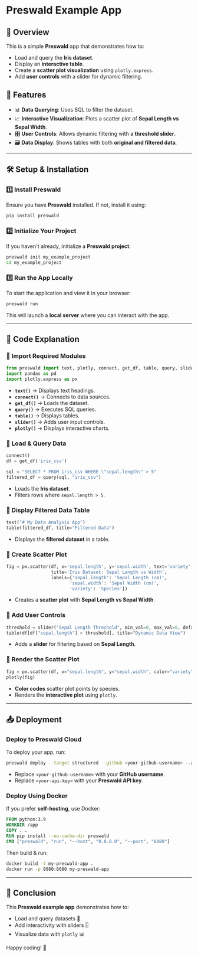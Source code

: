 # **Preswald Example App**

## **📌 Overview**
This is a simple **Preswald** app that demonstrates how to:
- Load and query the **Iris dataset**.
- Display an **interactive table**.
- Create a **scatter plot visualization** using `plotly.express`.
- Add **user controls** with a slider for dynamic filtering.

## **🚀 Features**
- 📊 **Data Querying**: Uses SQL to filter the dataset.
- 📈 **Interactive Visualization**: Plots a scatter plot of **Sepal Length vs Sepal Width**.
- 🎛 **User Controls**: Allows dynamic filtering with a **threshold slider**.
- 🗃 **Data Display**: Shows tables with both **original and filtered data**.

---

## **🛠 Setup & Installation**

### **1️⃣ Install Preswald**
Ensure you have **Preswald** installed. If not, install it using:
```bash
pip install preswald
```

### **2️⃣ Initialize Your Project**
If you haven't already, initialize a **Preswald project**:
```bash
preswald init my_example_project
cd my_example_project
```

### **3️⃣ Run the App Locally**
To start the application and view it in your browser:
```bash
preswald run
```
This will launch a **local server** where you can interact with the app.

---

## **📜 Code Explanation**
### **🔹 Import Required Modules**
```python
from preswald import text, plotly, connect, get_df, table, query, slider
import pandas as pd
import plotly.express as px
```
- **`text()`** → Displays text headings.
- **`connect()`** → Connects to data sources.
- **`get_df()`** → Loads the dataset.
- **`query()`** → Executes SQL queries.
- **`table()`** → Displays tables.
- **`slider()`** → Adds user input controls.
- **`plotly()`** → Displays interactive charts.

### **🔹 Load & Query Data**
```python
connect()
df = get_df('iris_csv')

sql = "SELECT * FROM iris_csv WHERE \"sepal.length\" > 5"
filtered_df = query(sql, "iris_csv")
```
- Loads the **Iris dataset**.
- Filters rows where `sepal.length > 5`.

### **🔹 Display Filtered Data Table**
```python
text("# My Data Analysis App")
table(filtered_df, title="Filtered Data")
```
- Displays the **filtered dataset** in a table.

### **🔹 Create Scatter Plot**
```python
fig = px.scatter(df, x='sepal.length', y='sepal.width', text='variety',
                 title='Iris Dataset: Sepal Length vs Width',
                 labels={'sepal.length': 'Sepal Length (cm)', 
                        'sepal.width': 'Sepal Width (cm)',
                        'variety': 'Species'})
```
- Creates a **scatter plot** with **Sepal Length vs Sepal Width**.

### **🔹 Add User Controls**
```python
threshold = slider("Sepal Length Threshold", min_val=0, max_val=8, default=5)
table(df[df["sepal.length"] > threshold], title="Dynamic Data View")
```
- Adds a **slider** for filtering based on **Sepal Length**.

### **🔹 Render the Scatter Plot**
```python
fig = px.scatter(df, x="sepal.length", y="sepal.width", color="variety")
plotly(fig)
```
- **Color codes** scatter plot points by species.
- Renders the **interactive plot** using `plotly`.

---

## **📤 Deployment**
### **Deploy to Preswald Cloud**
To deploy your app, run:
```bash
preswald deploy --target structured --github <your-github-username> --api-key <your-api-key>
```
- Replace `<your-github-username>` with your **GitHub username**.
- Replace `<your-api-key>` with your **Preswald API key**.

### **Deploy Using Docker**
If you prefer **self-hosting**, use Docker:
```dockerfile
FROM python:3.9
WORKDIR /app
COPY . .
RUN pip install --no-cache-dir preswald
CMD ["preswald", "run", "--host", "0.0.0.0", "--port", "8080"]
```
Then build & run:
```bash
docker build -t my-preswald-app .
docker run -p 8080:8080 my-preswald-app
```

---

## **🎯 Conclusion**
This **Preswald example app** demonstrates how to:
- Load and query datasets 📂
- Add interactivity with sliders 🎚
- Visualize data with `plotly` 📊

Happy coding! 🎉